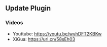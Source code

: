 ## Update Plugin 

### Videos
* Youttube: https://youtu.be/wyhDFT2KBKw
* XiGua: https://url.cn/58sEh03